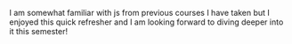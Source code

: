 I am somewhat familiar with js from previous courses I have taken but I enjoyed this quick refresher and I am looking forward to diving deeper into it this semester!